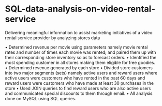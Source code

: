 # SQL-data-analysis-on-video-rental-service
Delivering meaningful information to assist marketing initiatives of a video rental service provider by analyzing stores data

•	Determined revenue per movie using parameters namely movie rental rates and number of times each movie was rented; and paired them up with their corresponding store inventory   so as to forecast orders.
•	Identified the most spending customer in all stores making them eligible for free goodies.
•	Determined revenue generated by each store
•	Divided store customers into two major segments (sets) namely active users and reward users where active users were customers who have rented in the past 60 days and reward     users were customers who have made at least 30 purchases in the store 
•	Used JOIN queries to find reward users who are also active users and communicated special discounts to them through email.
•	All analysis done on MySQL using SQL queries.
